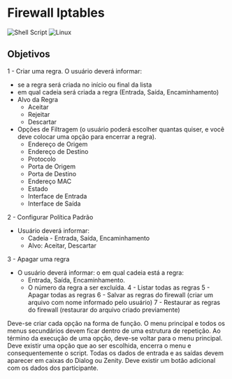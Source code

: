# Firewall Iptables
![Shell Script](https://img.shields.io/badge/shell_script-%23121011.svg?style=for-the-badge&logo=gnu-bash&logoColor=white)
![Linux](https://img.shields.io/badge/Linux-FCC624?style=for-the-badge&logo=linux&logoColor=black)

## Objetivos
1 - Criar uma regra. O usuário deverá informar:
- se a regra será criada no início ou final da lista
- em qual cadeia será criada a regra (Entrada, Saída, Encaminhamento)
- Alvo da Regra
  * Aceitar
  * Rejeitar
  * Descartar
- Opções de Filtragem (o usuário poderá escolher quantas quiser, e você deve colocar uma opção para encerrar a regra).
  * Endereço de Origem
  * Endereço de Destino
  * Protocolo
  * Porta de Origem
  * Porta de Destino
  * Endereço MAC
  * Estado
  * Interface de Entrada
  * Interface de Saída

2 - Configurar Política Padrão
- Usuário deverá informar:
  * Cadeia - Entrada, Saída, Encaminhamento
  * Alvo: Aceitar, Descartar
 
3 - Apagar uma regra 
- O usuário deverá informar: o em qual cadeia está a regra:
  * Entrada, Saída, Encaminhamento.
  * O número da regra a ser excluída.
4 - Listar todas as regras
5 - Apagar todas as regras
6 - Salvar as regras do firewall (criar um arquivo com nome informado pelo usuário)
7 - Restaurar as regras do firewall (restaurar do arquivo criado previamente)

Deve-se criar cada opção na forma de função. O menu principal e todos os
menus secundários devem ficar dentro de uma estrutura de repetição. Ao
término da execução de uma opção, deve-se voltar para o menu principal.
Deve existir uma opção que ao ser escolhida, encerra o menu e
consequentemente o script. Todas os dados de entrada e as saídas devem
aparecer em caixas do Dialog ou Zenity. Deve existir um botão adicional com
os dados dos participante.
